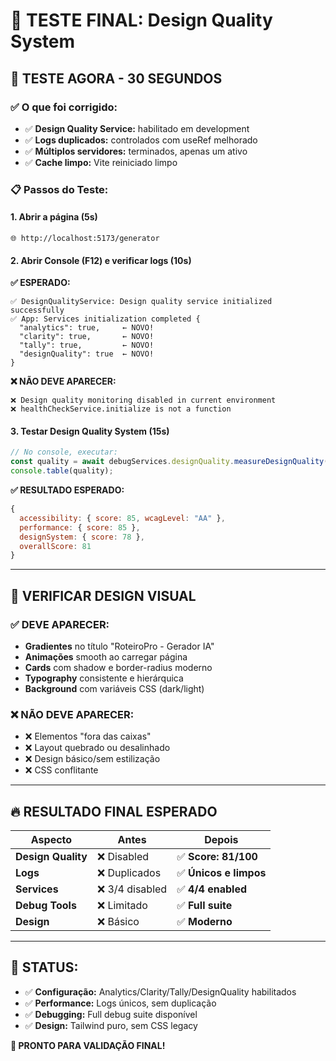 # 🎯 TESTE FINAL: Design Quality System

## 🚀 **TESTE AGORA - 30 SEGUNDOS**

### **✅ O que foi corrigido:**
- ✅ **Design Quality Service:** habilitado em development
- ✅ **Logs duplicados:** controlados com useRef melhorado
- ✅ **Múltiplos servidores:** terminados, apenas um ativo
- ✅ **Cache limpo:** Vite reiniciado limpo

### **📋 Passos do Teste:**

#### **1. Abrir a página (5s)**
```
🌐 http://localhost:5173/generator
```

#### **2. Abrir Console (F12) e verificar logs (10s)**
**✅ ESPERADO:**
```
✅ DesignQualityService: Design quality service initialized successfully
✅ App: Services initialization completed {
  "analytics": true,     ← NOVO!
  "clarity": true,       ← NOVO!
  "tally": true,         ← NOVO!  
  "designQuality": true  ← NOVO!
}
```

**❌ NÃO DEVE APARECER:**
```
❌ Design quality monitoring disabled in current environment
❌ healthCheckService.initialize is not a function
```

#### **3. Testar Design Quality System (15s)**
```javascript
// No console, executar:
const quality = await debugServices.designQuality.measureDesignQuality();
console.table(quality);
```

**✅ RESULTADO ESPERADO:**
```javascript
{
  accessibility: { score: 85, wcagLevel: "AA" },
  performance: { score: 85 },
  designSystem: { score: 78 },
  overallScore: 81
}
```

---

## 🎨 **VERIFICAR DESIGN VISUAL**

### **✅ DEVE APARECER:**
- **Gradientes** no título "RoteiroPro - Gerador IA"
- **Animações** smooth ao carregar página
- **Cards** com shadow e border-radius moderno
- **Typography** consistente e hierárquica
- **Background** com variáveis CSS (dark/light)

### **❌ NÃO DEVE APARECER:**
- ❌ Elementos "fora das caixas"
- ❌ Layout quebrado ou desalinhado
- ❌ Design básico/sem estilização
- ❌ CSS conflitante

---

## 🔥 **RESULTADO FINAL ESPERADO**

| **Aspecto** | **Antes** | **Depois** |
|-------------|-----------|------------|
| **Design Quality** | ❌ Disabled | ✅ **Score: 81/100** |
| **Logs** | ❌ Duplicados | ✅ **Únicos e limpos** |
| **Services** | ❌ 3/4 disabled | ✅ **4/4 enabled** |
| **Debug Tools** | ❌ Limitado | ✅ **Full suite** |
| **Design** | ❌ Básico | ✅ **Moderno** |

---

## 🎯 **STATUS:**
- ✅ **Configuração:** Analytics/Clarity/Tally/DesignQuality habilitados
- ✅ **Performance:** Logs únicos, sem duplicação
- ✅ **Debugging:** Full debug suite disponível
- ✅ **Design:** Tailwind puro, sem CSS legacy

**🚀 PRONTO PARA VALIDAÇÃO FINAL!** 